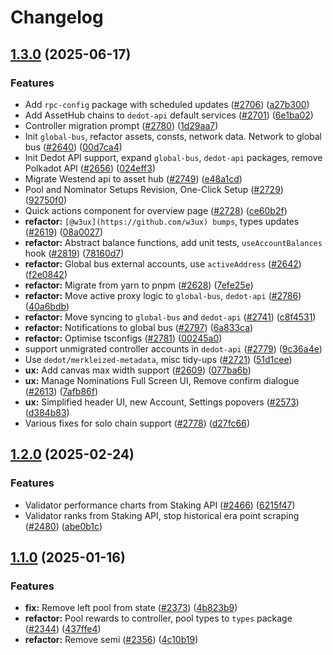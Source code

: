 # Changelog

## [1.3.0](https://github.com/polkadot-cloud/polkadot-staking-dashboard/compare/types-v1.2.0...types-v1.3.0) (2025-06-17)


### Features

* Add `rpc-config` package with scheduled updates ([#2706](https://github.com/polkadot-cloud/polkadot-staking-dashboard/issues/2706)) ([a27b300](https://github.com/polkadot-cloud/polkadot-staking-dashboard/commit/a27b30049d0db72ec23a057dd2686585fa1045f3))
* Add AssetHub chains to `dedot-api` default services ([#2701](https://github.com/polkadot-cloud/polkadot-staking-dashboard/issues/2701)) ([6e1ba02](https://github.com/polkadot-cloud/polkadot-staking-dashboard/commit/6e1ba02edb8689c609a9b3af35820f081ce67be0))
* Controller migration prompt ([#2780](https://github.com/polkadot-cloud/polkadot-staking-dashboard/issues/2780)) ([1d29aa7](https://github.com/polkadot-cloud/polkadot-staking-dashboard/commit/1d29aa7a11f1f87aaf4290cdb7c52a3f3ea59ae2))
* Init `global-bus`, refactor assets, consts, network data. Network to global bus ([#2640](https://github.com/polkadot-cloud/polkadot-staking-dashboard/issues/2640)) ([00d7ca4](https://github.com/polkadot-cloud/polkadot-staking-dashboard/commit/00d7ca4d765777ca59ce055484c23fc138bdb935))
* Init Dedot API support, expand `global-bus`, `dedot-api` packages, remove Polkadot API ([#2656](https://github.com/polkadot-cloud/polkadot-staking-dashboard/issues/2656)) ([024eff3](https://github.com/polkadot-cloud/polkadot-staking-dashboard/commit/024eff3a8c006ed842af42b9d86f97f1e7481da2))
* Migrate Westend api to asset hub ([#2749](https://github.com/polkadot-cloud/polkadot-staking-dashboard/issues/2749)) ([e48a1cd](https://github.com/polkadot-cloud/polkadot-staking-dashboard/commit/e48a1cdb9ff5b6c62d06feeabccb3f82185b9f8c))
* Pool and Nominator Setups Revision, One-Click Setup ([#2729](https://github.com/polkadot-cloud/polkadot-staking-dashboard/issues/2729)) ([92750f0](https://github.com/polkadot-cloud/polkadot-staking-dashboard/commit/92750f08c99626fbcc19dbf58aad4c6656588ec0))
* Quick actions component for overview page ([#2728](https://github.com/polkadot-cloud/polkadot-staking-dashboard/issues/2728)) ([ce60b2f](https://github.com/polkadot-cloud/polkadot-staking-dashboard/commit/ce60b2f8800d19287647d388bb47f3a98eecabc3))
* **refactor:** `[@w3ux](https://github.com/w3ux) bumps`, types updates ([#2619](https://github.com/polkadot-cloud/polkadot-staking-dashboard/issues/2619)) ([08a0027](https://github.com/polkadot-cloud/polkadot-staking-dashboard/commit/08a0027f941cf2505311c381855e7994aef582ff))
* **refactor:** Abstract balance functions, add unit tests, `useAccountBalances` hook ([#2819](https://github.com/polkadot-cloud/polkadot-staking-dashboard/issues/2819)) ([78160d7](https://github.com/polkadot-cloud/polkadot-staking-dashboard/commit/78160d740ec2a6d53136a7ea05938b3b0b927639))
* **refactor:** Global bus external accounts, use `activeAddress` ([#2642](https://github.com/polkadot-cloud/polkadot-staking-dashboard/issues/2642)) ([f2e0842](https://github.com/polkadot-cloud/polkadot-staking-dashboard/commit/f2e084261201dfe67ac8ca613940f8e1b7fd1bd9))
* **refactor:** Migrate from yarn to pnpm ([#2628](https://github.com/polkadot-cloud/polkadot-staking-dashboard/issues/2628)) ([7efe25e](https://github.com/polkadot-cloud/polkadot-staking-dashboard/commit/7efe25e7e98895ad89a69c3e55a2688e088f82a5))
* **refactor:** Move active proxy logic to `global-bus`, `dedot-api` ([#2786](https://github.com/polkadot-cloud/polkadot-staking-dashboard/issues/2786)) ([40a6bdb](https://github.com/polkadot-cloud/polkadot-staking-dashboard/commit/40a6bdbfb623d6ad4d17f4ca9457f9c39f0b35ed))
* **refactor:** Move syncing to `global-bus` and `dedot-api` ([#2741](https://github.com/polkadot-cloud/polkadot-staking-dashboard/issues/2741)) ([c8f4531](https://github.com/polkadot-cloud/polkadot-staking-dashboard/commit/c8f45316ffd68f55cd2930097ae145f85a535737))
* **refactor:** Notifications to global bus ([#2797](https://github.com/polkadot-cloud/polkadot-staking-dashboard/issues/2797)) ([6a833ca](https://github.com/polkadot-cloud/polkadot-staking-dashboard/commit/6a833cae656451c269d6f293dcfaf4238aa19f58))
* **refactor:** Optimise tsconfigs ([#2781](https://github.com/polkadot-cloud/polkadot-staking-dashboard/issues/2781)) ([00245a0](https://github.com/polkadot-cloud/polkadot-staking-dashboard/commit/00245a01717d82f7b0e33c384a7e9cf2fb5a728f))
* support unmigrated controller accounts in `dedot-api` ([#2779](https://github.com/polkadot-cloud/polkadot-staking-dashboard/issues/2779)) ([9c36a4e](https://github.com/polkadot-cloud/polkadot-staking-dashboard/commit/9c36a4edbe0ecd28502812e6b8e90f6b2618e354))
* Use `dedot/merkleized-metadata`, misc tidy-ups ([#2721](https://github.com/polkadot-cloud/polkadot-staking-dashboard/issues/2721)) ([51d1cee](https://github.com/polkadot-cloud/polkadot-staking-dashboard/commit/51d1cee9cd3e9020edd201a42ba83e5c33558d2e))
* **ux:** Add canvas max width support ([#2609](https://github.com/polkadot-cloud/polkadot-staking-dashboard/issues/2609)) ([077ba6b](https://github.com/polkadot-cloud/polkadot-staking-dashboard/commit/077ba6b790acbc2a4becdae5f9a6867b3a3c7877))
* **ux:** Manage Nominations Full Screen UI, Remove confirm dialogue ([#2613](https://github.com/polkadot-cloud/polkadot-staking-dashboard/issues/2613)) ([7afb86f](https://github.com/polkadot-cloud/polkadot-staking-dashboard/commit/7afb86fc9ebeed9ddd580a01179ebb1ef6f90320))
* **ux:** Simplified header UI, new Account, Settings popovers ([#2573](https://github.com/polkadot-cloud/polkadot-staking-dashboard/issues/2573)) ([d384b83](https://github.com/polkadot-cloud/polkadot-staking-dashboard/commit/d384b83409e6941187da2fd910a96b803644fcdc))
* Various fixes for solo chain support ([#2778](https://github.com/polkadot-cloud/polkadot-staking-dashboard/issues/2778)) ([d27fc66](https://github.com/polkadot-cloud/polkadot-staking-dashboard/commit/d27fc66b09ab4d5bd6edd875ec4f1db9fd195ccc))

## [1.2.0](https://github.com/polkadot-cloud/polkadot-staking-dashboard/compare/types-v1.1.0...types-v1.2.0) (2025-02-24)


### Features

* Validator performance charts from Staking API ([#2466](https://github.com/polkadot-cloud/polkadot-staking-dashboard/issues/2466)) ([6215f47](https://github.com/polkadot-cloud/polkadot-staking-dashboard/commit/6215f4731505e95bf78ffe826f57918b99e7a6a5))
* Validator ranks from Staking API, stop historical era point scraping ([#2480](https://github.com/polkadot-cloud/polkadot-staking-dashboard/issues/2480)) ([abe0b1c](https://github.com/polkadot-cloud/polkadot-staking-dashboard/commit/abe0b1c097dc89b60fd2c540fe84f66f69a2b6c4))

## [1.1.0](https://github.com/polkadot-cloud/polkadot-staking-dashboard/compare/types-v1.0.0...types-v1.1.0) (2025-01-16)


### Features

* **fix:** Remove left pool from state ([#2373](https://github.com/polkadot-cloud/polkadot-staking-dashboard/issues/2373)) ([4b823b9](https://github.com/polkadot-cloud/polkadot-staking-dashboard/commit/4b823b9108b7502f0a40ed4c08da3197dd4f343c))
* **refactor:** Pool rewards to controller, pool types to `types` package ([#2344](https://github.com/polkadot-cloud/polkadot-staking-dashboard/issues/2344)) ([437ffe4](https://github.com/polkadot-cloud/polkadot-staking-dashboard/commit/437ffe4cca9ac23fe412cec68f59ee095f1e195f))
* **refactor:** Remove semi ([#2356](https://github.com/polkadot-cloud/polkadot-staking-dashboard/issues/2356)) ([4c10b19](https://github.com/polkadot-cloud/polkadot-staking-dashboard/commit/4c10b192612f557128b3eb23af68a24a993f41e7))
